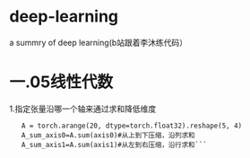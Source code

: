 # deep-learning
a summry of deep learning(b站跟着李沐练代码）
# 一.05线性代数

1.指定张量沿哪一个轴来通过求和降低维度
```import torch
   A = torch.arange(20, dtype=torch.float32).reshape(5, 4)
   A_sum_axis0=A.sum(axis0)#从上到下压缩，沿列求和
   A_sum_axis1=A.sum(axis1)#从左到右压缩，沿行求和```
